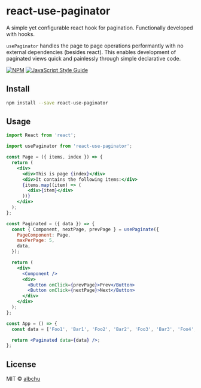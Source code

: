 # react-use-paginator

A simple yet configurable react hook for pagination. Functionally developed with hooks.

`usePaginator` handles the page to page operations performantly with no external dependencies (besides react). This enables development of paginated views quick and painlessly through simple declarative code.

[![NPM](https://img.shields.io/npm/v/react-use-paginator.svg)](https://www.npmjs.com/package/react-use-paginator) [![JavaScript Style Guide](https://img.shields.io/badge/code_style-standard-brightgreen.svg)](https://standardjs.com)

## Install

```bash
npm install --save react-use-paginator
```

## Usage

```jsx
import React from 'react';

import usePaginator from 'react-use-paginator';

const Page = ({ items, index }) => {
  return (
    <div>
      <div>This is page {index}</div>
      <div>It contains the following items:</div>
      {items.map((item) => (
        <div>{item}</div>
      ))}
    </div>
  );
};

const Paginated = ({ data }) => {
  const { Component, nextPage, prevPage } = usePaginate({
    PageComponent: Page,
    maxPerPage: 5,
    data,
  });

  return (
    <div>
      <Component />
      <div>
        <Button onClick={prevPage}>Prev</Button>
        <Button onClick={nextPage}>Next</Button>
      </div>
    </div>
  );
};

const App = () => {
  const data = ['Foo1', 'Bar1', 'Foo2', 'Bar2', 'Foo3', 'Bar3', 'Foo4', 'Bar4'];

  return <Paginated data={data} />;
};
```

## License

MIT © [albchu](https://github.com/albchu)
